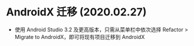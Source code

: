 # AndroidX 迁移 (2020.02.27)
* 使用 Android Studio 3.2 及更高版本，只需从菜单栏中依次选择 Refactor > Migrate to AndroidX，即可将现有项目迁移到 AndroidX